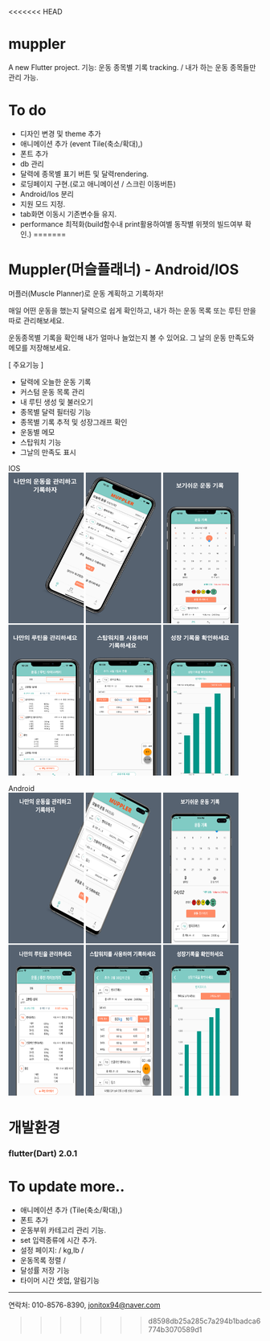 <<<<<<< HEAD
# muppler

A new Flutter project.
기능: 운동 종목별 기록 tracking. / 내가 하는 운동 종목들만 관리 가능.


# To do    
- 디자인 변경 및 theme 추가   
- 애니메이션 추가  (event Tile(축소/확대),)    
- 폰트 추가      
- db 관리   
- 달력에 종목별 표기 버튼 및 달력rendering.   
- 로딩페이지 구현.(로고 애니메이션 / 스크린 이동버튼)    
- Android/Ios 분리    
- 지원 모드 지정.    
- tab화면 이동시 기존변수들 유지. 
- performance 최적화(build함수내 print활용하여별 동작별 위젯의 빌드여부 확인.)
=======
# Muppler(머슬플래너) - Android/IOS       
머플러(Muscle Planner)로 운동 계획하고 기록하자!

매일 어떤 운동을 했는지 달력으로 쉽게 확인하고, 
내가 하는 운동 목록 또는 루틴 만을 따로 관리해보세요.

운동종목별 기록을 확인해 내가 얼마나 늘었는지 볼 수 있어요.
그 날의 운동 만족도와 메모를 저장해보세요.

[ 주요기능 ]
- 달력에 오늘한 운동 기록
- 커스텀 운동 목록 관리
- 내 루틴 생성 및 불러오기
- 종목별 달력 필터링 기능
- 종목별 기록 추적 및 성장그래프 확인
- 운동별 메모
- 스탑워치 기능
- 그날의 만족도 표시

IOS      
<img src="/screenshots/screenshots-ios/app-screenshots/6.5-inch Screenshot 1.png" width="150px" height="300px" alt="1"></img>
<img src="/screenshots/screenshots-ios/app-screenshots/6.5-inch Screenshot 2.png" width="150px" height="300px" alt="1"></img>
<img src="/screenshots/screenshots-ios/app-screenshots/6.5-inch Screenshot 3.png" width="150px" height="300px" alt="1"></img>
<img src="/screenshots/screenshots-ios/app-screenshots/6.5-inch Screenshot 4.png" width="150px" height="300px" alt="1"></img>
<img src="/screenshots/screenshots-ios/app-screenshots/6.5-inch Screenshot 5.png" width="150px" height="300px" alt="1"></img>
<img src="/screenshots/screenshots-ios/app-screenshots/6.5-inch Screenshot 6.png" width="150px" height="300px" alt="1"></img>

Android    
<img src="/screenshots/screenshots-android/app-screenshots 4/Phone Screenshot 1.png" width="150px" height="300px" alt="1"></img>
<img src="/screenshots/screenshots-android/app-screenshots 4/Phone Screenshot 2.png" width="150px" height="300px" alt="1"></img>
<img src="/screenshots/screenshots-android/app-screenshots 4/Phone Screenshot 3.png" width="150px" height="300px" alt="1"></img>
<img src="/screenshots/screenshots-android/app-screenshots 4/Phone Screenshot 4.png" width="150px" height="300px" alt="1"></img>
<img src="/screenshots/screenshots-android/app-screenshots 4/Phone Screenshot 5.png" width="150px" height="300px" alt="1"></img>
<img src="/screenshots/screenshots-android/app-screenshots 4/Phone Screenshot 6.png" width="150px" height="300px" alt="1"></img>


# 개발환경    
### flutter(Dart) 2.0.1     


# To update more..     
- 애니메이션 추가  (Tile(축소/확대),)    
- 폰트 추가         
- 운동부위 카테고리 관리 기능. 
- set 입력종류에 시간 추가.       
- 설정 페이지: / kg,lb /    
- 운동목록 정렬 /    
- 달성률 저장 기능    
- 타이머 시간 셋업, 알림기능    
---------------------------------

연락처: 010-8576-8390, jonitox94@naver.com
>>>>>>> d8598db25a285c7a294b1badca6774b3070589d1
